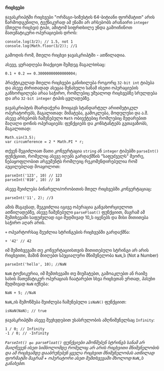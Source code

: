 **რიცხვები**

ჯავასკრიპტში რიცხვები "ორმაგი-სიზუსტის 64-ბიტიანი ფორმატით" არის წარმოდგენილი, ტექნიკურად
ამ ენაში არ არსებობს არანაირი ```integer``` (მთელი რიცხვი) ტიპი, ამიტომ სიფრთხილე უნდა გამოიჩინოთ
მათემატიკური ოპერაციების დროს:

```
console.log(3/2); // 1.5, not 1
console.log(Math.floor(3/2)); //1 
```
გამოდის რომ, მთელი რიცხვი ჯავასკრიპტში - ათწილადია.

ასევე, ყურადღება მიაქციეთ შემდეგ მაგალIთსაც:
 
```
0.1 + 0.2 == 0.30000000000000004;
```
პრაქტიკულად მთელი რიცხვები განიხილება როგორც ```32-bit int``` ტიპება და ასევე ძირითადად 
ასეცაა შენახული სანამ ისეთი ოპერაციების განხორცილება არაა საჭირო, რომლებიც უშუალოდ რიცხვებზე სრულდება
და არა ```32-bit integer``` ტიპის ცვლადებზე.

ჯავასკრიპტის მხარდაჭერა მოიცავს სტანდარტულ არითმეტიკულ ოპერატორებს, მაგალითად: მიმატება, გამოკლება,
მოდულუსი და ა.შ. ასევე არსებობს ჩაშენებული ```Math``` ობიექტებიც რომლებიც შედარებით მაღალი დონის
ოპერაციებს: ფუნქციებს და კონსტანტებს გვთავაზობს, მაგალითად:

```
Math.sin(3.5);
var circumference = 2 * Math.PI * r;
```
თქვენ შეგიძლიათ მათი კონვერტაცია ```string``` ან ```integer``` ტიპებში ```parseInt()``` ფუნქციით, 
რომელიც ასევე იღებს გარდაქმნის "საფუძველს" მეორე, ნებაყოფლობით არგუმენტს რომლეიც რეკომენდირებულია რომ
აუცილებლად მოაყოლოთ:

```
parseInt('123', 10) // 123
parseInt('010', 10) // 10
```
ასევე შეიძლება ბინარული/ორობითის მთელ რიცხვებში კონვერტაციაც:

```
parseInt('11', 2); //3
```
ამის მსგავსად, შეგვიძლია იგივე ოპერაცია განვახორციელოთ ათწილადებზე, ასევე ჩაშენებული ```parseFloat()```
ფუნქციით, მაგრამ ამ შემთხევაში საფუძვლად იგი მუდმივად 10_ს იყენებს და მისი მითითება საჭირო აღარ არის.

`+` ოპეარტორსაც შეუძლია სტრინგების რიცხვებში გარდაქმნა:

```
+ '42' // 42
```

იმ შემთხვევაში თუ კონვერტაციისთვის მითითებული სტრინგი არ არის რიცხვითი, მაშინ
მიიღებთ სპეციალური მნიშვნელობა `NaN`_ს (Not a Number)

```
parseInt('hello', 10); //NaN
```
`NaN` ტოქსიკურია, იმ შემთხევაში თუ მიუმატებთ, გამოაკლებთ ან რაიმე სახის მათემატიკურ ოპერაციას ჩაატარებთ
სხვა რიცხვთან ერთად, პასუხი მუდმივად `NaN` იქნება:

```
NaN + 5; //NაN
```
`NaN`_ის შემოწმება შეიძლება ჩაშენებული `isNaN()` ფუნქციით:

```
isNaN(NaN); // true
```
ჯავასკრიპტში ასევე შევხვდებით უსასრულობის ამღნიშვნელსაც ```Infinity```:

```
1 / 0; // Infinity
-1 / 0; // -Infinity
```
*```ParseInt() და parseFloat()``` ფუნქციები ამოწმებენ სტრინგს სანამ არ მაიღწევენ
ისეთ სიმბოლომდე რომელიც არ არის რიცხვითი მნიშვნელობის და ამ რიცხვამდე დააბრუნებენ ყველა
რიცხვით მნიშვნელობას ათწილად ფორმატში მაგრამ + ოპერატორი ასეთ შემთხვევაში მხოლოდ
```NaN```_ს განახებთ.*


